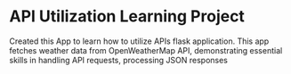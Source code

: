 <h1>API Utilization Learning Project</h1>
Created this App to learn how to utilize APIs flask application.
This app fetches weather data from OpenWeatherMap API, demonstrating essential skills in handling API requests, processing JSON responses
